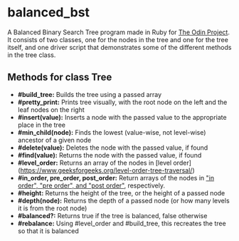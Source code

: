# balanced_bst

A Balanced Binary Search Tree program made in Ruby for [The Odin Project](https://www.theodinproject.com/courses/ruby-programming/lessons/binary-search-trees). It consists of two classes, one for the nodes in the tree and one for the tree itself, and one driver script that demonstrates some of the different methods in the tree class.

## Methods for class Tree

- **#build_tree:** Builds the tree using a passed array
- **#pretty_print:** Prints tree visually, with the root node on the left and the leaf nodes on the right
- **#insert(value):** Inserts a node with the passed value to the appropriate place in the tree
- **#min_child(node):** Finds the lowest (value-wise, not level-wise) ancestor of a given node
- **#delete(value):** Deletes the node with the passed value, if found
- **#find(value):** Returns the node with the passed value, if found 
- **#level_order:** Returns an array of the nodes in [level order] (https://www.geeksforgeeks.org/level-order-tree-traversal/)
- **#in_order, pre_order, post_order:** Return arrays of the nodes in ["in order", "pre order", and "post order"](https://www.geeksforgeeks.org/tree-traversals-inorder-preorder-and-postorder/), respectively.
- **#height:** Returns the height of the tree, or the height of a passed node
- **#depth(node):** Returns the depth of a passed node (or how many levels it is from the root node)
- **#balanced?:** Returns true if the tree is balanced, false otherwise
- **#rebalance:** Using #level_order and #build_tree, this recreates the tree so that it is balanced

